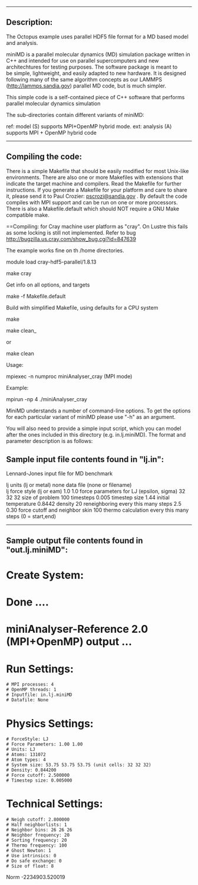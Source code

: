 ------------------------------------------------
Description:
------------------------------------------------
The Octopus example uses parallel HDF5 file format for a MD based model and analysis.

miniMD is a parallel molecular dynamics (MD) simulation package written
in C++ and intended for use on parallel supercomputers and new 
architechtures for testing purposes. The software package is meant to  
be simple, lightweight, and easily adapted to new hardware. It is 
designed following many of the same algorithm concepts as our LAMMPS 
(http://lammps.sandia.gov) parallel MD code, but is much simpler.


This simple code is a self-contained piece of C++ software 
that performs parallel molecular dynamics simulation 


The sub-directories contain different variants of miniMD:

ref:          model (S) supports MPI+OpenMP hybrid mode.
ext:          analysis (A) supports MPI + OpenMP hybrid code


------------------------------------------------
Compiling the code:
------------------------------------------------

There is a simple Makefile that should be easily modified for most 
Unix-like environments.  There are also one or more Makefiles with 
extensions that indicate the target machine and compilers. Read the 
Makefile for further instructions.  If you generate a Makefile for 
your platform and care to share it, please send it to Paul Crozier:
pscrozi@sandia.gov . By default the code compiles with MPI support 
and can be run on one or more processors. There is also a 
Makefile.default which should NOT require a GNU Make compatible 
make. 

==Compiling: for Cray machine user platform as "cray". On Lustre this fails as some locking is still not implemented. Refer to bug
http://bugzilla.us.cray.com/show_bug.cgi?id=847639

The example works fine on th /home directories.

  module load cray-hdf5-parallel/1.8.13

  make cray
  
  Get info on all options, and targets
  
  make -f Makefile.default
  
  Build with simplified Makefile, using defaults for a CPU system
  
  make <platform>

  make clean_<platform>

  or 

  make clean


Usage:


mpiexec -n numproc miniAnalyser_cray (MPI mode)

Example:

mpirun -np 4 ./miniAnalyser_cray 

MiniMD understands a number of command-line options. To get the options 
for each particular variant of miniMD please use "-h" as an argument.

You will also need to provide a simple input script, which you can model
after the ones included in this directory (e.g. in.lj.miniMD). The format and
parameter description is as follows:

Sample input file contents found in "lj.in":
------------------------------------------------

Lennard-Jones input file for MD benchmark

lj             units (lj or metal)
none           data file (none or filename)       
lj             force style (lj or eam)
1.0 1.0        force parameters for LJ (epsilon, sigma)
32 32 32       size of problem
100            timesteps
0.005          timestep size 
1.44           initial temperature 
0.8442         density 
20             reneighboring every this many steps
2.5 0.30       force cutoff and neighbor skin 
100            thermo calculation every this many steps (0 = start,end)


------------------------------------------------

Sample output file contents found in "out.lj.miniMD":
------------------------------------------------

# Create System:
# Done .... 
# miniAnalyser-Reference 2.0 (MPI+OpenMP) output ...
# Run Settings: 
	# MPI processes: 4
	# OpenMP threads: 1
	# Inputfile: in.lj.miniMD
	# Datafile: None
# Physics Settings: 
	# ForceStyle: LJ
	# Force Parameters: 1.00 1.00
	# Units: LJ
	# Atoms: 131072
	# Atom types: 4
	# System size: 53.75 53.75 53.75 (unit cells: 32 32 32)
	# Density: 0.844200
	# Force cutoff: 2.500000
	# Timestep size: 0.005000
# Technical Settings: 
	# Neigh cutoff: 2.800000
	# Half neighborlists: 1
	# Neighbor bins: 26 26 26
	# Neighbor frequency: 20
	# Sorting frequency: 20
	# Thermo frequency: 100
	# Ghost Newton: 1
	# Use intrinsics: 0
	# Do safe exchange: 0
	# Size of float: 8

 Norm -2234903.520019
